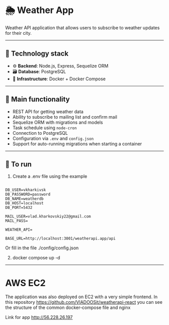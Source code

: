 # 🌦️ Weather App
Weather API application that allows users to subscribe to weather updates for their city.

---

## 🧱 Technology stack

- ⚙️ **Backend**: Node.js, Express, Sequelize ORM  
- 🗃️ **Database**: PostgreSQL  
- 🐳 **Infrastructure**: Docker + Docker Compose  

---

## 🔧 Main functionality

- REST API for getting weather data
- Ability to subscribe to mailing list and confirm mail
- Sequelize ORM with migrations and models
- Task schedule using `node-cron`
- Connection to PostgreSQL
- Configuration via `.env` and `config.json`
- Support for auto-running migrations when starting a container

---

## 🐳 To run

1. Create a .env file using the example
<pre lang="env"><code>
DB_USER=vkharkivsk
DB_PASSWORD=password
DB_NAME=weatherdb
DB_HOST=localhost
DB_PORT=5432

MAIL_USER=vlad.kharkovskiy22@gmail.com
MAIL_PASS=

WEATHER_API=

BASE_URL=http://localhost:3001/weatherapi.app/api</code></pre>
  Or fill in the file ./config/config.json

2. docker compose up -d

---

# AWS EC2

The application was also deployed on EC2 with a very simple frontend. In this repository https://github.com/VlADOOSit/weatherapi-react you can see the structure of the common docker-compose file and nginx  

Link for app http://56.228.26.197
